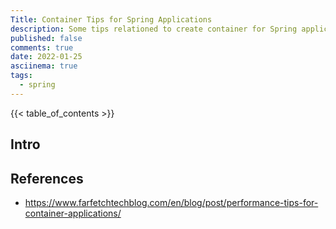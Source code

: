 ```yaml
---
Title: Container Tips for Spring Applications
description: Some tips relationed to create container for Spring applications
published: false
comments: true
date: 2022-01-25
asciinema: true
tags:
  - spring
---
```


{{< table_of_contents >}}

## Intro


## References

* https://www.farfetchtechblog.com/en/blog/post/performance-tips-for-container-applications/
